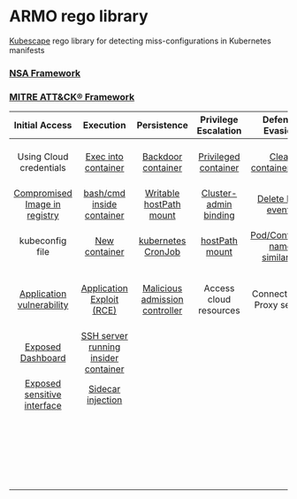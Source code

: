 # ARMO rego library

[Kubescape](https://github.com/armosec/kubescape) rego library for detecting miss-configurations in Kubernetes manifests

### [NSA Framework](https://www.nsa.gov/Press-Room/News-Highlights/Article/Article/2716980/nsa-cisa-release-kubernetes-hardening-guidance/)

### [MITRE ATT&CK® Framework](https://www.microsoft.com/security/blog/wp-content/uploads/2021/03/Matrix-1536x926.png)

| Initial Access | Execution | Persistence | Privilege Escalation | Defense Evasion | Credential Access| Discovery | Lateral Movement | Collection | Impact |
| :---: | :---: | :---: | :---: | :---: | :---: | :---: | :---: | :---: | :---: | 
|Using Cloud credentials|[Exec into container](/controls/execintocontainer.json)|[Backdoor container](/controls/backdoorcontainer.json)|[Privileged container](/controls/privilegedcontainer.json)|[Clear container logs](/controls/clearcontainerlogs.json)|[List k8s secrets](/controls/ListKubernetessecrets.json)|[Access the K8S API server](/controls/accessthek8sAPIserver.json)|Access cloud resources|[Image from private registry](/controls/imagefromPrivateRegistry.json)|[Data Destruction](/controls/datadestruction.json) ||
|[Compromised Image in registry](/controls/compromisedimagesinregistry.json)| [bash/cmd inside container](/controls/bash-cmdinsidecontainer.json)|[Writable hostPath mount](/controls/writablehostPathmount.json)|[Cluster-admin binding](/controls/cluster-adminbinding.json)|[Delete K8S events](/controls/deleteKubernetesevents.json)|[Mount service principal](/controls/mountserviceprincipal.json)|[Access Kubelet API](/controls/accesskubeletAPI.json)|[Container service account](/controls/accesscontainerserviceaccount.json)||[Resources Hijacking](/controls/resourcehijacking.json)||
|kubeconfig file|[New container](/controls/newcontainer.json)|[kubernetes CronJob](/controls/kubernetescronJob.json)|[hostPath mount](/controls/hostPathmount.json)|[Pod/Container name similarity](/controls/namesimilarity.json)|[Access container service account](/controls/accesscontainerserviceaccount.json)|[Network mapping](/controls/networkmapping.json)|[Cluster internal networking](/controls/clusterInternalnetworking.json)||Denial of service||
|[Application vulnerability](/controls/vulnerableapplication.json)|[Application Exploit (RCE)](/controls/applicationexploitRCE.json)|[Malicious admission controller](/controls/maliciousadmissioncontroller-mutating.json)|Access cloud resources| Connect from Proxy server| [Application credentials in configuration files](/controls/Applicationscredentialsinconfigurationfiles.json)|[Access kubernetes dashboard](/controls/accessk8sdashboard.json)|[Application credentials in configuration](/controls/Applicationscredentialsinconfigurationfiles.json)|||||
|[Exposed Dashboard](/controls/exposeddashboard.json)|[SSH server running insider container](/controls/SSHserverrunninginsidecontainer.json)||||Access managed identity credentials|[instance Metadata API](/controls/instancemetadataAPI..json)|[Writable volume mounts on the host](/controls/writablehostPathmount.json)||||
|[Exposed sensitive interface](/controls/exposedsensitiveinterfaces.json)|[Sidecar injection](/controls/sidecarinjection.json)||||[Malicious admission controller](/controls/maliciousadmissioncontroller-validating.json)||[Access kubernetes dashboard](/controls/accessk8sdashboard.json)||||
||||||||[access tiller endpoint](/controls/accesstillerendpoint.json)|||||
||||||||[CoreDNS poisoning](/controls/coreDNSpoisoning.json)|||||
||||||||ARP and IP spoofing|||||
